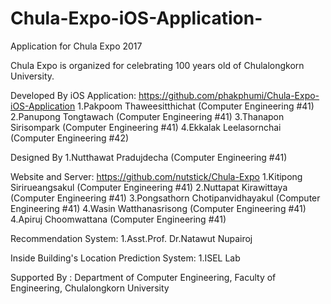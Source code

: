 # Chula-Expo-iOS-Application-
Application for Chula Expo 2017

Chula Expo is organized for celebrating 100 years old of Chulalongkorn University.

Developed By
iOS Application: https://github.com/phakphumi/Chula-Expo-iOS-Application
1.Pakpoom Thaweesitthichat (Computer Engineering #41)
2.Panupong Tongtawach (Computer Engineering #41)
3.Thanapon Sirisompark (Computer Engineering #41)
4.Ekkalak Leelasornchai (Computer Engineering #42)

Designed By
1.Nutthawat Pradujdecha (Computer Engineering #41)

Website and Server: https://github.com/nutstick/Chula-Expo
1.Kitipong Sirirueangsakul (Computer Engineering #41)
2.Nuttapat Kirawittaya (Computer Engineering #41)
3.Pongsathorn Chotipanvidhayakul (Computer Engineering #41)
4.Wasin Watthanasrisong (Computer Engineering #41)
4.Apiruj Choomwattana (Computer Engineering #41)

Recommendation System:
1.Asst.Prof. Dr.Natawut Nupairoj

Inside Building's Location Prediction System:
1.ISEL Lab

Supported By : Department of Computer Engineering, Faculty of Engineering, Chulalongkorn University
